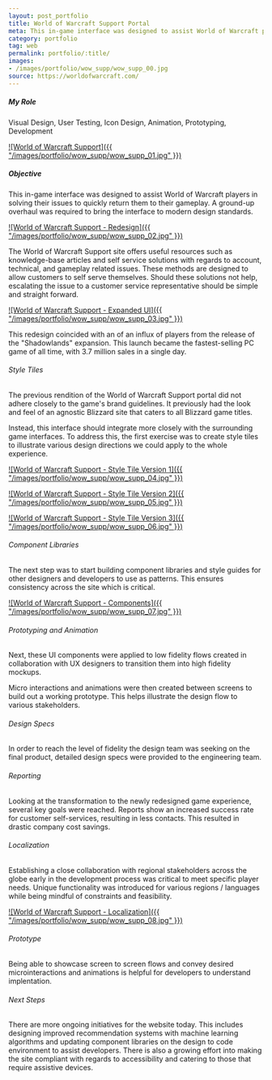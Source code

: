 ```yaml
---
layout: post_portfolio
title: World of Warcraft Support Portal
meta: This in-game interface was designed to assist World of Warcraft players in solving their issues to quickly return them to their gameplay. A ground-up overhaul was required to bring the interface to modern design standards.
category: portfolio
tag: web
permalink: portfolio/:title/
images: 
- /images/portfolio/wow_supp/wow_supp_00.jpg
source: https://worldofwarcraft.com/
---
```


##### My Role

Visual Design, User Testing, Icon Design, Animation, Prototyping, Development

<a href="/images/portfolio/wow_supp/wow_supp_01.jpg" data-featherlight="image">![World of Warcraft Support]({{ "/images/portfolio/wow_supp/wow_supp_01.jpg" }})</a>

##### Objective

This in-game interface was designed to assist World of Warcraft players in solving their issues to quickly return them to their gameplay. A ground-up overhaul was required to bring the interface to modern design standards. 

<a href="/images/portfolio/wow_supp/wow_supp_02.jpg" data-featherlight="image">![World of Warcraft Support - Redesign]({{ "/images/portfolio/wow_supp/wow_supp_02.jpg" }})</a>

The World of Warcraft Support site offers useful resources such as knowledge-base articles and self service solutions with regards to account, technical, and gameplay related issues. These methods are designed to allow customers to self serve themselves. Should these solutions not help, escalating the issue to a customer service representative should be simple and straight forward. 

<a href="/images/portfolio/wow_supp/wow_supp_03.jpg" data-featherlight="image">![World of Warcraft Support - Expanded UI]({{ "/images/portfolio/wow_supp/wow_supp_03.jpg" }})</a>

This redesign coincided with an of an influx of players from the release of the "Shadowlands" expansion. This launch became the fastest-selling PC game of all time, with 3.7 million sales in a single day.

###### Style Tiles

The previous rendition of the World of Warcraft Support portal did not adhere closely to the game's brand guidelines. It previously had the look and feel of an agnostic Blizzard site that caters to all Blizzard game titles. 

Instead, this interface should integrate more closely with the surrounding game interfaces. To address this, the first exercise was to create style tiles to illustrate various design directions we could apply to the whole experience. 


<a href="/images/portfolio/wow_supp/wow_supp_04.jpg" data-featherlight="image">![World of Warcraft Support - Style Tile Version 1]({{ "/images/portfolio/wow_supp/wow_supp_04.jpg" }})</a>

<a href="/images/portfolio/wow_supp/wow_supp_05.jpg" data-featherlight="image">![World of Warcraft Support - Style Tile Version 2]({{ "/images/portfolio/wow_supp/wow_supp_05.jpg" }})</a>

<a href="/images/portfolio/wow_supp/wow_supp_06.jpg" data-featherlight="image">![World of Warcraft Support - Style Tile Version 3]({{ "/images/portfolio/wow_supp/wow_supp_06.jpg" }})
</a>

###### Component Libraries

The next step was to start building component libraries and style guides for other designers and developers to use as patterns. This ensures consistency across the site which is critical.

<a href="/images/portfolio/wow_supp/wow_supp_07.jpg" data-featherlight="image">![World of Warcraft Support - Components]({{ "/images/portfolio/wow_supp/wow_supp_07.jpg" }})</a>

###### Prototyping and Animation

Next, these UI components were applied to low fidelity flows created in collaboration with UX designers to transition them into high fidelity mockups.

Micro interactions and animations were then created between screens to build out a working prototype. This helps illustrate the design flow to various stakeholders.

###### Design Specs

In order to reach the level of fidelity the design team was seeking on the final product, detailed design specs were provided to the engineering team. 

###### Reporting

Looking at the transformation to the newly redesigned game experience, several key goals were reached. Reports show an increased success rate for customer self-services, resulting in less contacts. This resulted in drastic company cost savings.

###### Localization

Establishing a close collaboration with regional stakeholders across the globe early in the development process was critical to meet specific player needs. Unique functionality was introduced for various regions / languages while being mindful of constraints and feasibility.

<a href="/images/portfolio/wow_supp/wow_supp_08.jpg" data-featherlight="image">![World of Warcraft Support - Localization]({{ "/images/portfolio/wow_supp/wow_supp_08.jpg" }})</a>

###### Prototype

Being able to showcase screen to screen flows and convey desired microinteractions and animations is helpful for developers to understand implentation.

###### Next Steps

There are more ongoing initiatives for the website today. This includes designing improved recommendation systems with machine learning algorithms and updating component libraries on the design to code environment to assist developers. There is also a growing effort into making the site compliant with regards to accessibility and catering to those that require assistive devices.
